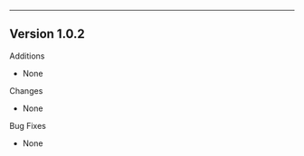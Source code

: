------------------------------------------------------
Version 1.0.2
------------------------------------------------------
Additions
- None

Changes
- None

Bug Fixes
- None
